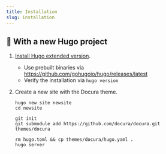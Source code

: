 ```yaml
---
title: Installation
slug: installation
---
```


## 🐣 With a new Hugo project

1. [Install Hugo extended version](https://gohugo.io/installation/).
   - Use prebuilt binaries via https://github.com/gohugoio/hugo/releases/latest
   - Verify the installation via `hugo version`

2. Create a new site with the Docura theme.
    ```shell
    hugo new site newsite
    cd newsite
   
    git init
    git submodule add https://github.com/docura/docura.git themes/docura
   
    rm hugo.toml && cp themes/docura/hugo.yaml .
    hugo server
    ```
